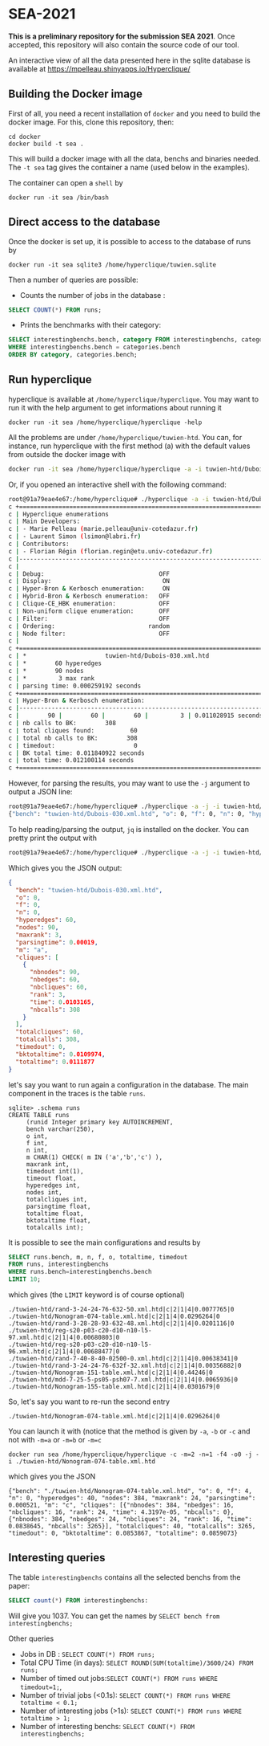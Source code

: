 # SEA-2021

**This is a preliminary repository for the submission SEA 2021**.
Once accepted, this repository will also contain the source code of our tool.

An interactive view of all the data presented here in the sqlite database is available at
https://mpelleau.shinyapps.io/Hyperclique/


## Building the Docker image

First of all, you need a recent installation of `docker` and you need to build the docker image. For this, clone this repository, then:
```
cd docker
docker build -t sea .
```
This will build a docker image with all the data, benchs and binaries needed. The `-t sea` tag gives the container a name (used below in the examples).

The container can open a `shell` by
```
docker run -it sea /bin/bash
```

## Direct access to the database

Once the docker is set up, it is possible to access to the database of runs by
``` 
docker run -it sea sqlite3 /home/hyperclique/tuwien.sqlite
```

Then a number of queries are possible:
- Counts the number of jobs in the database : 
```sql 
SELECT COUNT(*) FROM runs;
```

- Prints the benchmarks with their category:
```sql
SELECT interestingbenchs.bench, category FROM interestingbenchs, categories
WHERE interestingbenchs.bench = categories.bench
ORDER BY category, categories.bench;
```

## Run hyperclique

hyperclique is available at `/home/hyperclique/hyperclique`. You may want to run it with the help argument to get informations about running it
```
docker run -it sea /home/hyperclique/hyperclique -help
```

All the problems are under `/home/hyperclique/tuwien-htd`. You can, for instance, run hyperclique with the first method (a) with the default values from outside the docker image with
```bash
docker run -it sea /home/hyperclique/hyperclique -a -i tuwien-htd/Dubois-030.xml.htd
```

Or, if you opened an interactive shell with the following command:
```bash
root@91a79eae4e67:/home/hyperclique# ./hyperclique -a -i tuwien-htd/Dubois-030.xml.htd     
c +============================================================================+
c | Hyperclique enumerations                                                   |
c | Main Developers:                                                           |
c | - Marie Pelleau (marie.pelleau@univ-cotedazur.fr)                          |
c | - Laurent Simon (lsimon@labri.fr)                                          |
c | Contributors:                                                              |
c | - Florian Régin (florian.regin@etu.univ-cotedazur.fr)                      |
c |----------------------------------------------------------------------------|
c |                                                                            |
c | Debug:                                OFF                                  |
c | Display:                               ON                                  |
c | Hyper-Bron & Kerbosch enumeration:     ON                                  |
c | Hybrid-Bron & Kerbosch enumeration:   OFF                                  |
c | Clique-CE_HBK enumeration:            OFF                                  |
c | Non-uniform clique enumeration:       OFF                                  |
c | Filter:                               OFF                                  |
c | Ordering:                          random                                  |
c | Node filter:                          OFF                                  |
c |                                                                            |
c +============================================================================+
c | *                      tuwien-htd/Dubois-030.xml.htd                       |
c | *        60 hyperedges                                                     |
c | *        90 nodes                                                          |
c | *         3 max rank                                                       |
c | parsing time: 0.000259192 seconds                                          |
c +============================================================================+
c | Hyper-Bron & Kerbosch enumeration:                                         |
c |----------------------------------------------------------------------------|
c |        90 |        60 |        60 |         3 | 0.011028915 seconds        |
c | nb calls to BK:        308                                                 |
c | total cliques found:          60                                           |
c | total nb calls to BK:        308                                           |
c | timedout:                      0                                           |
c | BK total time: 0.011840922 seconds                                         |
c | total time: 0.012100114 seconds                                            |
c +============================================================================+
```

However, for parsing the results, you may want to use the `-j` argument to output a JSON line:

```bash
root@91a79eae4e67:/home/hyperclique# ./hyperclique -a -j -i tuwien-htd/Dubois-030.xml.htd 
{"bench": "tuwien-htd/Dubois-030.xml.htd", "o": 0, "f": 0, "n": 0, "hyperedges": 60, "nodes": 90, "maxrank": 3, "parsingtime": 0.000228, "m": "a", "cliques": [{"nbnodes": 90, "nbedges": 60, "nbcliques": 60, "rank": 3, "time": 0.00983233, "nbcalls": 308}], "totalcliques": 60, "totalcalls": 308, "timedout": 0, "bktotaltime": 0.0104824, "totaltime": 0.0107108}
```

To help reading/parsing the output, `jq` is installed on the docker. You can pretty print the output with
``` bash
root@91a79eae4e67:/home/hyperclique# ./hyperclique -a -j -i tuwien-htd/Dubois-030.xml.htd | jq
```
Which gives you the JSON output:
```json
{
  "bench": "tuwien-htd/Dubois-030.xml.htd",
  "o": 0,
  "f": 0,
  "n": 0,
  "hyperedges": 60,
  "nodes": 90,
  "maxrank": 3,
  "parsingtime": 0.00019,
  "m": "a",
  "cliques": [
    {
      "nbnodes": 90,
      "nbedges": 60,
      "nbcliques": 60,
      "rank": 3,
      "time": 0.0103165,
      "nbcalls": 308
    }
  ],
  "totalcliques": 60,
  "totalcalls": 308,
  "timedout": 0,
  "bktotaltime": 0.0109974,
  "totaltime": 0.0111877
}
```



let's say you want to run again a configuration in the database. The main component in the traces is the table `runs`. 
```
sqlite> .schema runs 
CREATE TABLE runs
     (runid Integer primary key AUTOINCREMENT, 
     bench varchar(250), 
     o int, 
     f int,
     n int,
     m CHAR(1) CHECK( m IN ('a','b','c') ),
     maxrank int,
     timedout int(1),
     timeout float,
     hyperedges int,
     nodes int,
     totalcliques int,
     parsingtime float,
     totaltime float,
     bktotaltime float,
     totalcalls int);
```
It is possible to see the main configurations and results  by
```sql
SELECT runs.bench, m, n, f, o, totaltime, timedout
FROM runs, interestingbenchs 
WHERE runs.bench=interestingbenchs.bench
LIMIT 10;
```
which gives (the `LIMIT` keyword is of course optional)
```
./tuwien-htd/rand-3-24-24-76-632-50.xml.htd|c|2|1|4|0.0077765|0
./tuwien-htd/Nonogram-074-table.xml.htd|c|2|1|4|0.0296264|0
./tuwien-htd/rand-3-28-28-93-632-48.xml.htd|c|2|1|4|0.0201116|0
./tuwien-htd/reg-s20-p03-c20-d10-n10-l5-97.xml.htd|c|2|1|4|0.00680803|0
./tuwien-htd/reg-s20-p03-c20-d10-n10-l5-96.xml.htd|c|2|1|4|0.00688477|0
./tuwien-htd/rand-7-40-8-40-02500-0.xml.htd|c|2|1|4|0.00638341|0
./tuwien-htd/rand-3-24-24-76-632f-32.xml.htd|c|2|1|4|0.00356882|0
./tuwien-htd/Nonogram-151-table.xml.htd|c|2|1|4|0.44246|0
./tuwien-htd/mdd-7-25-5-ps05-psh07-7.xml.htd|c|2|1|4|0.0065936|0
./tuwien-htd/Nonogram-155-table.xml.htd|c|2|1|4|0.0301679|0
```
So, let's say you want to re-run the second entry
```
./tuwien-htd/Nonogram-074-table.xml.htd|c|2|1|4|0.0296264|0
```

You can launch it with (notice that the method is given by `-a`, `-b` or `-c` and not with `-m=a` or `-m=b` or `-m=c`

``` 
docker run sea /home/hyperclique/hyperclique -c -m=2 -n=1 -f4 -o0 -j -i ./tuwien-htd/Nonogram-074-table.xml.htd
```
which gives you the JSON
```
{"bench": "./tuwien-htd/Nonogram-074-table.xml.htd", "o": 0, "f": 4, "n": 0, "hyperedges": 40, "nodes": 384, "maxrank": 24, "parsingtime": 0.000521, "m": "c", "cliques": [{"nbnodes": 384, "nbedges": 16, "nbcliques": 16, "rank": 24, "time": 4.3197e-05, "nbcalls": 0}, {"nbnodes": 384, "nbedges": 24, "nbcliques": 24, "rank": 16, "time": 0.0838645, "nbcalls": 3265}], "totalcliques": 40, "totalcalls": 3265, "timedout": 0, "bktotaltime": 0.0853867, "totaltime": 0.0859073}
```

## Interesting queries

The table `interestingbenchs` contains all the selected benchs from the paper:
```sql
SELECT count(*) FROM interestingbenchs:
```
Will give you 1037. You can get the names by `SELECT bench from interestingbenchs;`

Other queries
- Jobs in DB : `SELECT COUNT(*) FROM runs;`
- Total CPU Time (in days): `SELECT ROUND(SUM(totaltime)/3600/24) FROM runs;`
- Number of timed out jobs:`SELECT COUNT(*) FROM runs WHERE timedout=1;`,
- Number of trivial jobs (<0.1s): `SELECT COUNT(*) FROM runs WHERE totaltime < 0.1;`
- Number of interesting jobs (>1s): `SELECT COUNT(*) FROM runs WHERE totaltime > 1;`
- Number of interesting benchs: `SELECT COUNT(*) FROM interestingbenchs;`
